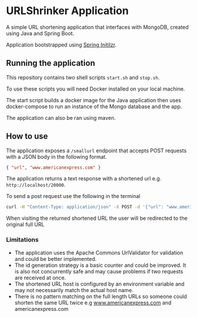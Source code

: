 # URLShrinker Application

A simple URL shortening application that interfaces with MongoDB, created using Java and Spring Boot.

Application bootstrapped using [Spring Initilzr](https://start.spring.io/).

## Running the application

This repository contains two shell scripts `start.sh` and `stop.sh`.

To use these scripts you will need Docker installed on your local machine.

The start script builds a docker image for the Java application then uses docker-compose to run an instance of the Mongo database and the app.

The application can also be ran using maven.

## How to use

The application exposes a `/smallurl` endpoint that accepts POST requests with a JSON body in the following format.

```JSON
{ "url", "www.americanexpress.com" }
```

The application returns a text response with a shortened url e.g. `http://localhost/20000`.

To send a post request use the following in the terminal 

```bash
curl -H "Content-Type: application/json" -X POST -d '{"url": "www.americanexpress.com"}'
```

When visiting the returned shortened URL the user will be redirected to the original full URL

### Limitations

- The application uses the Apache Commons UrlValidator for validation and could be better implemented.
- The id generation strategy is a basic counter and could be improved. It is also not concurrently safe and may cause problems if two requests are received at once.
- The shortened URL host is configured by an environment variable and may not necessarily match the actual host name.
- There is no pattern matching on the full length URLs so someone could shorten the same URL twice e.g www.americanexpress.com and americanexpress.com